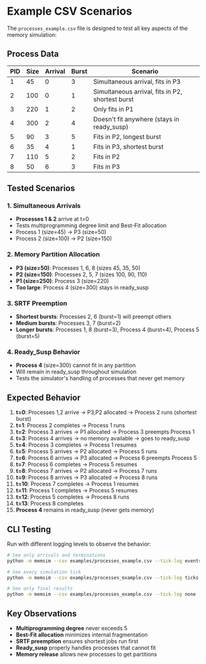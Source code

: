 # Example CSV Scenarios

The `processes_example.csv` file is designed to test all key aspects of the memory simulation:

## Process Data

| PID | Size | Arrival | Burst | Scenario |
|-----|------|---------|-------|----------|
| 1   | 45   | 0       | 3     | Simultaneous arrival, fits in P3 |
| 2   | 100  | 0       | 1     | Simultaneous arrival, fits in P2, shortest burst |
| 3   | 220  | 1       | 2     | Only fits in P1 |
| 4   | 300  | 2       | 4     | Doesn't fit anywhere (stays in ready_susp) |
| 5   | 90   | 3       | 5     | Fits in P2, longest burst |
| 6   | 35   | 4       | 1     | Fits in P3, shortest burst |
| 7   | 110  | 5       | 2     | Fits in P2 |
| 8   | 50   | 6       | 3     | Fits in P3 |

## Tested Scenarios

### 1. Simultaneous Arrivals
- **Processes 1 & 2** arrive at t=0
- Tests multiprogramming degree limit and Best-Fit allocation
- Process 1 (size=45) → P3 (size=50)
- Process 2 (size=100) → P2 (size=150)

### 2. Memory Partition Allocation
- **P3 (size=50)**: Processes 1, 6, 8 (sizes 45, 35, 50)
- **P2 (size=150)**: Processes 2, 5, 7 (sizes 100, 90, 110)
- **P1 (size=250)**: Process 3 (size=220)
- **Too large**: Process 4 (size=300) stays in ready_susp

### 3. SRTF Preemption
- **Shortest bursts**: Processes 2, 6 (burst=1) will preempt others
- **Medium bursts**: Processes 3, 7 (burst=2)
- **Longer bursts**: Processes 1, 8 (burst=3), Process 4 (burst=4), Process 5 (burst=5)

### 4. Ready_Susp Behavior
- **Process 4** (size=300) cannot fit in any partition
- Will remain in ready_susp throughout simulation
- Tests the simulator's handling of processes that never get memory

## Expected Behavior

1. **t=0**: Processes 1,2 arrive → P3,P2 allocated → Process 2 runs (shortest burst)
2. **t=1**: Process 2 completes → Process 1 runs
3. **t=2**: Process 3 arrives → P1 allocated → Process 3 preempts Process 1
4. **t=3**: Process 4 arrives → no memory available → goes to ready_susp
5. **t=4**: Process 3 completes → Process 1 resumes
6. **t=5**: Process 5 arrives → P2 allocated → Process 5 runs
7. **t=6**: Process 6 arrives → P3 allocated → Process 6 preempts Process 5
8. **t=7**: Process 6 completes → Process 5 resumes
9. **t=8**: Process 7 arrives → P2 allocated → Process 7 runs
10. **t=9**: Process 8 arrives → P3 allocated → Process 8 runs
11. **t=10**: Process 7 completes → Process 1 resumes
12. **t=11**: Process 1 completes → Process 5 resumes
13. **t=12**: Process 5 completes → Process 8 runs
14. **t=13**: Process 8 completes
15. **Process 4** remains in ready_susp (never gets memory)

## CLI Testing

Run with different logging levels to observe the behavior:

```bash
# See only arrivals and terminations
python -m memsim --csv examples/processes_example.csv --tick-log events

# See every simulation tick
python -m memsim --csv examples/processes_example.csv --tick-log ticks

# See only final results
python -m memsim --csv examples/processes_example.csv --tick-log none
```

## Key Observations

- **Multiprogramming degree** never exceeds 5
- **Best-Fit allocation** minimizes internal fragmentation
- **SRTF preemption** ensures shortest jobs run first
- **Ready_susp** properly handles processes that cannot fit
- **Memory release** allows new processes to get partitions
